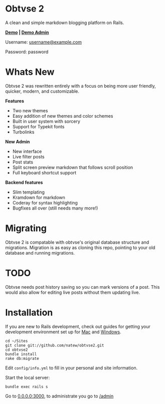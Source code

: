 Obtvse 2
================

A clean and simple markdown blogging platform on Rails.

**[Demo](http://obtvse2.herokuapp.com) | [Demo Admin](http://obtvse2.herokuapp.com/admin)**

Username: username@example.com

Password: password


Whats New
=========

Obtvse 2 was rewritten entirely with a focus on being more user friendly, quicker, modern, and customizable.

**Features**
- Two new themes
- Easy addition of new themes and color schemes
- Built in user system with sorcery
- Support for Typekit fonts
- Turbolinks

**New Admin**
- New interface
- Live filter posts
- Post stats
- Split screen preview markdown that follows scroll position
- Full keyboard shortcut support

**Backend features**
- Slim templating
- Kramdown for markdown
- Coderay for syntax highlighting
- Bugfixes all over (still needs many more!)


Migrating
========

Obtvse 2 is compatable with obtvse's original database structure and migrations.  Migration is as easy as cloning this repo, pointing to your old database and running migrations.

TODO
====

Obtvse needs post history saving so you can mark versions of a post.  This would also allow for editing live posts without them updating live.


Installation
============

If you are new to Rails development, check out guides for getting your development environment set up for [Mac](http://astonj.com/tech/setting-up-a-ruby-dev-enviroment-on-lion/) and [Windows](http://jelaniharris.com/2011/installing-ruby-on-rails-3-in-windows/).

    cd ~/Sites
    git clone git://github.com/natew/obtvse2.git
    cd obtvse2
    bundle install
    rake db:migrate

Edit `config/info.yml` to fill in your personal and site information.

Start the local server:

    bundle exec rails s

Go to [0.0.0.0:3000](http://0.0.0.0:3000/), to administrate you go to [/admin](http://0.0.0.0:3000/admin)

